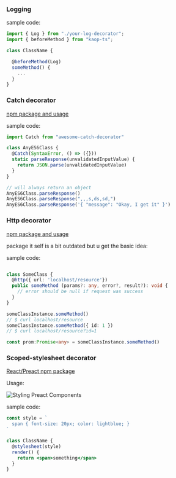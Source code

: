 ### Logging

sample code:

```javascript
import { Log } from "./your-log-decorator";
import { beforeMethod } from "kaop-ts";

class ClassName {

  @beforeMethod(Log)
  someMethod() {
    ...
  }
}

```

### Catch decorator

[npm package and usage](https://www.npmjs.com/package/awesome-catch-decorator)

sample code:

```javascript
import Catch from "awesome-catch-decorator"

class AnyES6Class {
  @Catch(SyntaxError, () => ({}))
  static parseResponse(unvalidatedInputValue) {
    return JSON.parse(unvalidatedInputValue)
  }
}

// will always return an object
AnyES6Class.parseResponse()
AnyES6Class.parseResponse(",,,s,ds,sd,")
AnyES6Class.parseResponse('{ "message": "Okay, I get it" }')
```

### Http decorator

[npm package and usage](https://www.npmjs.com/package/http-decorator)

package it self is a bit outdated but u get the basic idea:

sample code:

```typescript

class SomeClass {
  @http({ url: 'localhost/resource'})
  public someMethod (params?: any, error?, result?): void {
    // error should be null if request was success
  }
}

someClassInstance.someMethod()
// $ curl localhost/resource
someClassInstance.someMethod({ id: 1 })
// $ curl localhost/resource?id=1

const prom:Promise<any> = someClassInstance.someMethod()

```

### Scoped-stylesheet decorator

[React/Preact npm package](https://www.npmjs.com/package/stylesheet-decorator)

Usage:

![Styling Preact Components](https://pbs.twimg.com/media/DMHogfLXcAAqova.jpg)

sample code:

```jsx
const style = `
  span { font-size: 20px; color: lightblue; }
`

class ClassName {
  @stylesheet(style)
  render() {
    return <span>something</span>
  }
}

```
